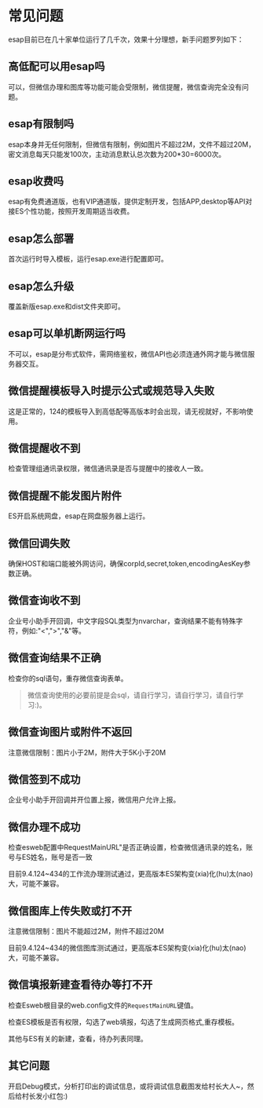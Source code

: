 # 常见问题
esap目前已在几十家单位运行了几千次，效果十分理想，新手问题罗列如下：

## 高低配可以用esap吗
可以，但微信办理和图库等功能可能会受限制，微信提醒，微信查询完全没有问题。

## esap有限制吗
esap本身并无任何限制，但微信有限制，例如图片不超过2M，文件不超过20M，密文消息每天只能发100次，主动消息默认总次数为200*30=6000次。

## esap收费吗
esap有免费通道版，也有VIP通道版，提供定制开发，包括APP,desktop等API对接ES个性功能，按照开发周期适当收费。

## esap怎么部署
首次运行时导入模板，运行esap.exe进行配置即可。

## esap怎么升级
覆盖新版esap.exe和dist文件夹即可。

## esap可以单机断网运行吗
不可以，esap是分布式软件，需网络鉴权，微信API也必须连通外网才能与微信服务器交互。

## 微信提醒模板导入时提示公式或规范导入失败
这是正常的，124的模板导入到高低配等高版本时会出现，请无视就好，不影响使用。

## 微信提醒收不到
检查管理组通讯录权限，微信通讯录是否与提醒中的接收人一致。

## 微信提醒不能发图片附件
ES开启系统网盘，esap在网盘服务器上运行。

## 微信回调失败
确保HOST和端口能被外网访问，确保corpId,secret,token,encodingAesKey参数正确。

## 微信查询收不到
企业号小助手开回调，中文字段SQL类型为nvarchar，查询结果不能有特殊字符，例如:"<",">","&"等。

## 微信查询结果不正确
检查你的sql语句，重存微信查询表单。

> 微信查询使用的必要前提是会sql，请自行学习，请自行学习，请自行学习:)。

## 微信查询图片或附件不返回
注意微信限制：图片小于2M，附件大于5K小于20M

## 微信签到不成功
企业号小助手开回调并开位置上报，微信用户允许上报。

## 微信办理不成功
检查esweb配置中RequestMainURL"是否正确设置，检查微信通讯录的姓名，账号与ES姓名，账号是否一致

目前9.4.124~434的工作流办理测试通过，更高版本ES架构变(xia)化(hu)太(nao)大，可能不兼容。

## 微信图库上传失败或打不开
注意微信限制：图片不能超过2M，附件不超过20M

目前9.4.124~434的微信图库测试通过，更高版本ES架构变(xia)化(hu)太(nao)大，可能不兼容。

## 微信填报新建查看待办等打不开
检查Esweb根目录的web.config文件的`RequestMainURL`键值。

检查ES模板是否有权限，勾选了web填报，勾选了生成网页格式,重存模板。

其他与ES有关的新建，查看，待办列表同理。

## 其它问题
开启Debug模式，分析打印出的调试信息，或将调试信息截图发给村长大人~，然后给村长发小红包:)
